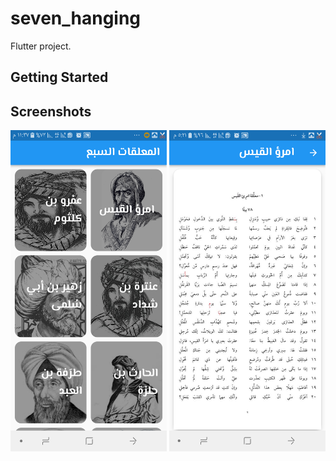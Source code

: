 # seven_hanging

 Flutter project.

## Getting Started

## Screenshots
<p>
<img src="https://github.com/abdalazeim/seven-hanging/blob/main/assets/images/1.png" alt="login screen" width = "250" >
<img src="https://github.com/abdalazeim/seven-hanging/blob/main/assets/images/2.png" alt="dark sign up"width = "250" >
